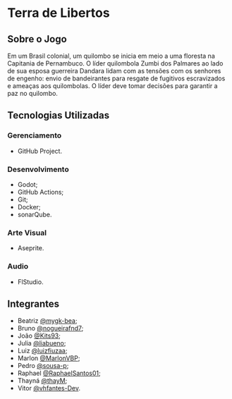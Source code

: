 # Terra de Libertos
## Sobre o Jogo
Em um Brasil colonial, um quilombo se inicia em meio a uma floresta na Capitania de Pernambuco. O líder quilombola Zumbi dos Palmares ao lado de sua esposa guerreira Dandara lidam com as tensões com os senhores de engenho: envio de bandeirantes para resgate de fugitivos escravizados e ameaças aos quilombolas. O líder deve tomar decisões para garantir a paz no quilombo.

## Tecnologias Utilizadas
### Gerenciamento
- GitHub Project.

### Desenvolvimento
- Godot;
- GitHub Actions;
- Git;
- Docker;
- sonarQube.

### Arte Visual
- Aseprite.

### Audio
- FlStudio.


## Integrantes
- Beatriz [@mygk-bea](https://github.com/mygk-bea);
- Bruno [@nogueirafnd7](https://github.com/nogueirafnd7);
- João [@Kits93](https://github.com/Kits93);
- Julia [@liabueno](https://github.com/liabueno);
- Luiz [@luizfiuzaa](https://github.com/luizfiuzaa);
- Marlon [@MarlonVBP](https://github.com/MarlonVBP);
- Pedro [@sousa-p](https://github.com/sousa-p);
- Raphael [@RaphaelSantos01](https://github.com/RaphaelSantos01); 
- Thayná [@thayM](https://github.com/thayM);
- Vitor [@vhfantes-Dev](https://github.com/vhfantes-Dev).

